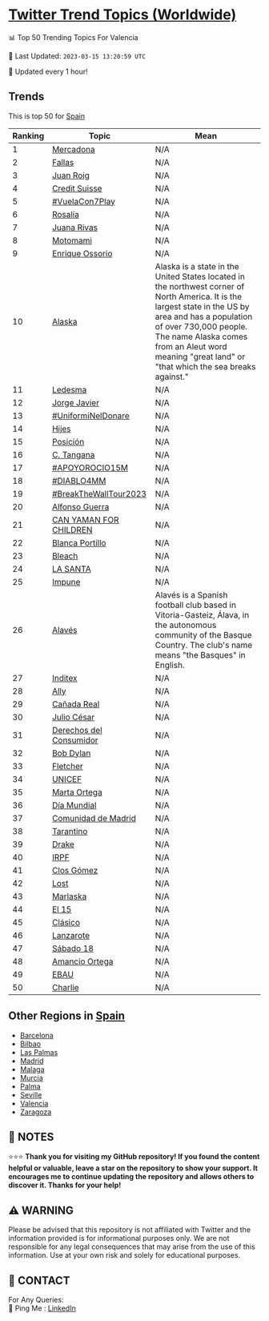 [Twitter Trend Topics (Worldwide)](https://github.com/ErcinDedeoglu/Twitter-Trend-Topics)
==========


📊 Top 50 Trending Topics For Valencia

📆 Last Updated: `2023-03-15 13:20:59 UTC`

🔧 Updated every 1 hour!


## Trends

This is top 50 for [Spain](</Spain>)

| Ranking | Topic | Mean |
| ------- | ------------ | ------------ |
| 1 | [Mercadona](http://twitter.com/search?q=Mercadona) | N/A |
| 2 | [Fallas](http://twitter.com/search?q=Fallas) | N/A |
| 3 | [Juan Roig](http://twitter.com/search?q=Juan+Roig) | N/A |
| 4 | [Credit Suisse](http://twitter.com/search?q=Credit+Suisse) | N/A |
| 5 | [#VuelaCon7Play](http://twitter.com/search?q=%23VuelaCon7Play) | N/A |
| 6 | [Rosalía](http://twitter.com/search?q=Rosal%c3%ada) | N/A |
| 7 | [Juana Rivas](http://twitter.com/search?q=Juana+Rivas) | N/A |
| 8 | [Motomami](http://twitter.com/search?q=Motomami) | N/A |
| 9 | [Enrique Ossorio](http://twitter.com/search?q=Enrique+Ossorio) | N/A |
| 10 | [Alaska](http://twitter.com/search?q=Alaska) | Alaska is a state in the United States located in the northwest corner of North America. It is the largest state in the US by area and has a population of over 730,000 people. The name Alaska comes from an Aleut word meaning "great land" or "that which the sea breaks against." |
| 11 | [Ledesma](http://twitter.com/search?q=Ledesma) | N/A |
| 12 | [Jorge Javier](http://twitter.com/search?q=Jorge+Javier) | N/A |
| 13 | [#UniformiNelDonare](http://twitter.com/search?q=%23UniformiNelDonare) | N/A |
| 14 | [Hijes](http://twitter.com/search?q=Hijes) | N/A |
| 15 | [Posición](http://twitter.com/search?q=Posici%c3%b3n) | N/A |
| 16 | [C. Tangana](http://twitter.com/search?q=C.+Tangana) | N/A |
| 17 | [#APOYOROCIO15M](http://twitter.com/search?q=%23APOYOROCIO15M) | N/A |
| 18 | [#DIABLO4MM](http://twitter.com/search?q=%23DIABLO4MM) | N/A |
| 19 | [#BreakTheWallTour2023](http://twitter.com/search?q=%23BreakTheWallTour2023) | N/A |
| 20 | [Alfonso Guerra](http://twitter.com/search?q=Alfonso+Guerra) | N/A |
| 21 | [CAN YAMAN FOR CHILDREN](http://twitter.com/search?q=CAN+YAMAN+FOR+CHILDREN) | N/A |
| 22 | [Blanca Portillo](http://twitter.com/search?q=Blanca+Portillo) | N/A |
| 23 | [Bleach](http://twitter.com/search?q=Bleach) | N/A |
| 24 | [LA SANTA](http://twitter.com/search?q=LA+SANTA) | N/A |
| 25 | [Impune](http://twitter.com/search?q=Impune) | N/A |
| 26 | [Alavés](http://twitter.com/search?q=Alav%c3%a9s) | Alavés is a Spanish football club based in Vitoria-Gasteiz, Álava, in the autonomous community of the Basque Country. The club's name means "the Basques" in English. |
| 27 | [Inditex](http://twitter.com/search?q=Inditex) | N/A |
| 28 | [Ally](http://twitter.com/search?q=Ally) | N/A |
| 29 | [Cañada Real](http://twitter.com/search?q=Ca%c3%b1ada+Real) | N/A |
| 30 | [Julio César](http://twitter.com/search?q=Julio+C%c3%a9sar) | N/A |
| 31 | [Derechos del Consumidor](http://twitter.com/search?q=Derechos+del+Consumidor) | N/A |
| 32 | [Bob Dylan](http://twitter.com/search?q=Bob+Dylan) | N/A |
| 33 | [Fletcher](http://twitter.com/search?q=Fletcher) | N/A |
| 34 | [UNICEF](http://twitter.com/search?q=UNICEF) | N/A |
| 35 | [Marta Ortega](http://twitter.com/search?q=Marta+Ortega) | N/A |
| 36 | [Día Mundial](http://twitter.com/search?q=D%c3%ada+Mundial) | N/A |
| 37 | [Comunidad de Madrid](http://twitter.com/search?q=Comunidad+de+Madrid) | N/A |
| 38 | [Tarantino](http://twitter.com/search?q=Tarantino) | N/A |
| 39 | [Drake](http://twitter.com/search?q=Drake) | N/A |
| 40 | [IRPF](http://twitter.com/search?q=IRPF) | N/A |
| 41 | [Clos Gómez](http://twitter.com/search?q=Clos+G%c3%b3mez) | N/A |
| 42 | [Lost](http://twitter.com/search?q=Lost) | N/A |
| 43 | [Marlaska](http://twitter.com/search?q=Marlaska) | N/A |
| 44 | [El 15](http://twitter.com/search?q=El+15) | N/A |
| 45 | [Clásico](http://twitter.com/search?q=Cl%c3%a1sico) | N/A |
| 46 | [Lanzarote](http://twitter.com/search?q=Lanzarote) | N/A |
| 47 | [Sábado 18](http://twitter.com/search?q=S%c3%a1bado+18) | N/A |
| 48 | [Amancio Ortega](http://twitter.com/search?q=Amancio+Ortega) | N/A |
| 49 | [EBAU](http://twitter.com/search?q=EBAU) | N/A |
| 50 | [Charlie](http://twitter.com/search?q=Charlie) | N/A |



## Other Regions in [Spain](</Spain>)

* [Barcelona](</Spain/Barcelona.md>)
* [Bilbao](</Spain/Bilbao.md>)
* [Las Palmas](</Spain/Las Palmas.md>)
* [Madrid](</Spain/Madrid.md>)
* [Malaga](</Spain/Malaga.md>)
* [Murcia](</Spain/Murcia.md>)
* [Palma](</Spain/Palma.md>)
* [Seville](</Spain/Seville.md>)
* [Valencia](</Spain/Valencia.md>)
* [Zaragoza](</Spain/Zaragoza.md>)



## 📝 NOTES

⭐⭐⭐ **Thank you for visiting my GitHub repository! If you found the content helpful or valuable, leave a star on the repository to show your support. It encourages me to continue updating the repository and allows others to discover it. Thanks for your help!**


## ⚠️ WARNING

Please be advised that this repository is not affiliated with Twitter and the information provided is for informational purposes only. We are not responsible for any legal consequences that may arise from the use of this information. Use at your own risk and solely for educational purposes.


## 📨 CONTACT

 For Any Queries:  
            🏓 Ping Me : [LinkedIn](https://www.linkedin.com/in/ercindedeoglu/)
